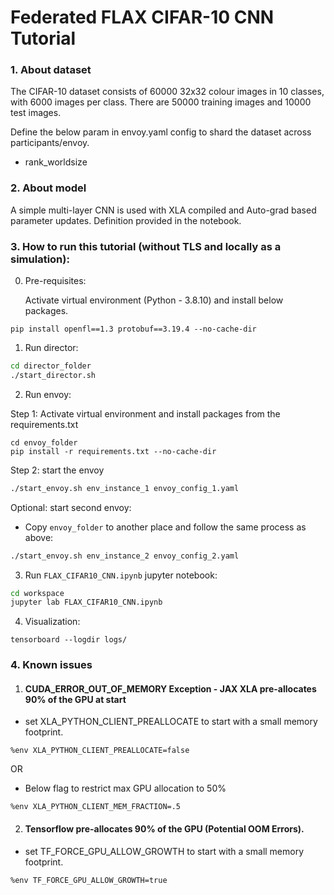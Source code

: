 # Federated FLAX CIFAR-10 CNN Tutorial

### 1. About dataset

The CIFAR-10 dataset consists of 60000 32x32 colour images in 10 classes, with 6000 images per class. There are 50000 training images and 10000 test images.

Define the below param in envoy.yaml config to shard the dataset across participants/envoy.
- rank_worldsize

### 2. About model

A simple multi-layer CNN is used with XLA compiled and Auto-grad based parameter updates.
Definition provided in the notebook.

### 3. How to run this tutorial (without TLS and locally as a simulation):

0. Pre-requisites:

    Activate virtual environment (Python - 3.8.10) and install below packages.

```
pip install openfl==1.3 protobuf==3.19.4 --no-cache-dir
```

1. Run director:

```sh
cd director_folder
./start_director.sh
```

2. Run envoy:

Step 1: Activate virtual environment and install packages from the requirements.txt
```
cd envoy_folder
pip install -r requirements.txt --no-cache-dir
```
Step 2: start the envoy
```sh
./start_envoy.sh env_instance_1 envoy_config_1.yaml
```

Optional: start second envoy:

- Copy `envoy_folder` to another place and follow the same process as above:

```sh
./start_envoy.sh env_instance_2 envoy_config_2.yaml
```

3. Run `FLAX_CIFAR10_CNN.ipynb` jupyter notebook:

```sh
cd workspace
jupyter lab FLAX_CIFAR10_CNN.ipynb
```

4. Visualization:

```
tensorboard --logdir logs/
```


### 4. Known issues

1. #### CUDA_ERROR_OUT_OF_MEMORY Exception - JAX XLA pre-allocates 90% of the GPU at start

- set XLA_PYTHON_CLIENT_PREALLOCATE to start with a small memory footprint.
```
%env XLA_PYTHON_CLIENT_PREALLOCATE=false
```
OR

- Below flag to restrict max GPU allocation to 50%
```
%env XLA_PYTHON_CLIENT_MEM_FRACTION=.5
```


2. #### Tensorflow pre-allocates 90% of the GPU (Potential OOM Errors).

- set TF_FORCE_GPU_ALLOW_GROWTH to start with a small memory footprint.
```
%env TF_FORCE_GPU_ALLOW_GROWTH=true
```